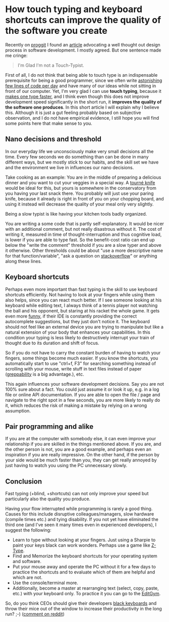 # How touch typing and keyboard shortcuts can improve the quality of the software you create

Recently on [proggit](http://www.reddit.com/r/programming/comments/2nvt2w/the_case_for_slow_programming/) I found an [article](https://ventrellathing.wordpress.com/2013/06/18/the-case-for-slow-programming/) advocating a well thought out design process in software development. I mostly agreed. But one sentence made me cringe:

> I'm Glad I'm not a Touch-Typist.

First of all, I do not think that being able to touch type is an indispensable prerequisite for being a good programmer, since we often write [astonishing few lines of code per day](http://skeptics.stackexchange.com/questions/17224/do-professional-software-developers-write-an-average-of-10-lines-of-code-per-day) and have many of our ideas while not sitting in front of our computer. Yet, I'm very glad I can use **touch typing**, because it [makes one type faster](http://en.wikipedia.org/wiki/Touch_typing#Speed), and I think even though this does not improve development speed significantly in the short run, it **improves the quality of the software one produces**. In this short article I will explain why I believe this. Although it is just a gut feeling probably based on subjective observation, and I do not have empirical evidence, I still hope you will find some points here that make sense to you.

## Nano decisions and threshold

In our everyday life we unconsciously make very small decisions all the time. Every few seconds we do something than can be done in many different ways, but we mostly stick to our habits, and the skill set we have and the environment we live in influences our nano decisions.

Take cooking as an example: You are in the middle of preparing a delicious dinner and you want to cut your veggies in a special way. A [tourné knife](http://cooking.stackexchange.com/questions/37818/what-is-a-tourne-knife-used-for) would be ideal for this, but yours is somewhere in the conservatory from you having your last snack there. You probably will just use your paring knife, because it already is right in front of you on your chopping board, and using it instead will decrease the quality of your meal only very slightly.

Being a slow typist is like having your kitchen tools badly organized.

You are writing a some code that is partly self-explanatory. It would be nicer with an additional comment, but not really disastrous without it. The cost of writing it, measured in time of thought-interruption and thus cognitive load, is lower if you are able to type fast. So the benefit-cost ratio can end up below the "write the comment" threshold if you are a slow typer and above it otherwise. Other thresholds could be about "use a more descriptive name for that function/variable", "ask a question on [stackoverflow](http://stackoverflow.com)" or anything along these lines.


## Keyboard shortcuts

Perhaps even more important than fast typing is the skill to use keyboard shortcuts efficiently. Not having to look at your fingers while using them also helps, since you can react much better. If I see someone looking at his keyboard while editing text, I always think of a tennis player not watching the ball and his opponent, but staring at his racket the whole game. It gets even more [funny](http://steve-yegge.blogspot.de/2008/09/programmings-dirtiest-little-secret.html), if their IDE is constantly providing the correct autocomplete suggestions, but they just don't notice it.
The keyboard should not feel like an external device you are trying to manipulate but like a natural extension of your body that enhances your capabilities.
In this condition your typing is less likely to destructively interrupt your train of thought due to its duration and shift of focus.


So if you do not have to carry the constant burden of having to watch your fingers, some things become much easier. If you know the shortcuts, you automatically start to use "ctrl+f, F3" for searching something instead of scrolling with your mouse, write stuff in text files instead of paper ([greppability](http://en.wiktionary.org/wiki/greppable) is a big advantage.), etc.

This again influences your software development decisions. Say you are not 100% sure about a fact. You could just assume it or look it up, e.g. in a log file or online API documentation. If you are able to open the file / page and navigate to the right spot in a few seconds, you are more likely to really do it, which reduces the risk of making a mistake by relying on a wrong assumption.


## Pair programming and alike

If you are at the computer with somebody else, it can even improve your relationship if you are skilled in the things mentioned above. If you are, and the other person is not, you are a good example, and perhaps even an inspiration if you are really impressive.
On the other hand, if the person by your side would be much faster than you, they can get really annoyed by just having to watch you using the PC unnecessary slowly.


## Conclusion

Fast typing (+blind, +shortcuts) can not only improve your speed but particularly also the quality you produce.

Having your flow interrupted while programming is rarely a good thing. Causes for this include disruptive colleagues/managers, slow hardware (compile times etc.) and tying disability. If you not yet have eliminated the third one (and I've seen it many times even in experienced developers), I suggest the following:

* Learn to type without looking at your fingers. Just using a Sharpie to paint your keys black can work wonders. Perhaps use a game like [Z-Type](http://phoboslab.org/ztype/).
* Find and Memorize the keyboard shortcuts for your operating system and software.
* Put your mouse away and operate the PC without it for a few days to practice the shortcuts and to evaluate which of them are helpful and which are not.
* Use the console/terminal more.
* Additionally, become a master at rearranging text (select, copy, paste, etc.) with your keyboard only. To practice it you can go to the [EditGym](http://www.editgym.com).


So, do you think CEOs should give their developers [black keyboards](http://www.daskeyboard.com/daskeyboard-4-ultimate/) and throw their mice out of the window to increase their productivity in the long run? ;-) ([comment on reddit](http://www.reddit.com/r/programming/comments/2q3uwe/how_touch_typing_and_keyboard_shortcuts_can/))